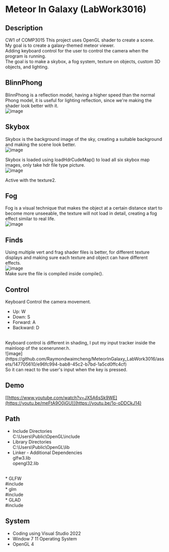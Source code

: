# Meteor In Galaxy (LabWork3016)
## Description
  CW1 of COMP3015
  This project uses OpenGL shader to create a scene.<br />
  My goal is to create a galaxy-themed meteor viewer.<br />
  Adding keyboard control for the user to control the camera when the program is running.<br />
  The goal is to make a skybox, a fog system, texture on objects, custom 3D objects, and lighting.<br />

## BlinnPhong
BlinnPhong is a reflection model, having a higher speed than the normal Phong model, it is useful for lighting reflection, since we're making the shader look better with it. <br />
![image](https://github.com/Raymondwaimcheng/MeteorInGalaxy_LabWork3016/assets/147705610/3f9890e6-3fcc-44ac-9dcd-e38aa04fe9ce)


## Skybox
Skybox is the background image of the sky, creating a suitable background and making the scene look better.<br />
![image](https://github.com/Raymondwaimcheng/MeteorInGalaxy_LabWork3016/assets/147705610/0d5ac59e-1b8b-4060-9462-8978dca67989) <br />

Skybox is loaded using loadHdrCudeMap() to load all six skybox map images, only take hdr file type picture.<br />
![image](https://github.com/Raymondwaimcheng/MeteorInGalaxy_LabWork3016/assets/147705610/04d82b1b-2517-42f9-a890-8a298236cdf6) <br />

Active with the texture2.<br />

## Fog
Fog is a visual technique that makes the object at a certain distance start to become more unseeable, the texture will not load in detail, creating a fog effect similar to real life. <br />
![image](https://github.com/Raymondwaimcheng/MeteorInGalaxy_LabWork3016/assets/147705610/84880094-6886-494f-9c14-d701e0fed262) <br />

## Finds
Using multiple vert and frag shader files is better, for different texture displays and making sure each texture and object can have different effects.<br />
![image](https://github.com/Raymondwaimcheng/MeteorInGalaxy_LabWork3016/assets/147705610/d8b42d8b-d7fb-417b-94e2-a3b87fc7525c) <br />
Make sure the file is compiled inside compile(). <br />

## Control
Keyboard Control the camera movement.<br />
* Up:       W
* Down:     S
* Forward:  A
* Backward: D
<br />
Keyboard control is different in shading, I put my input tracker inside the mainloop of the scenerunner.h. <br />
![image](https://github.com/Raymondwaimcheng/MeteorInGalaxy_LabWork3016/assets/147705610/e96fc994-bab8-45c2-b7bd-1a5cd0ffc4cf) <br />
So it can react to the user's input when the key is pressed. <br />


## Demo
[[https://www.youtube.com/watch?v=JX5A6sSk9WE](https://youtu.be/meFtA9O0jGU)](https://youtu.be/1o-oDDCkJ14)

## Path
* Include Directories <br />
C:\Users\Public\OpenGL\include <br />
* Library Directories <br />
C:\Users\Public\OpenGL\lib <br />
* Linker - Additional Dependencies <br />
  glfw3.lib <br />
  opengl32.lib <br />
<br />
* GLFW <br />
#include <GLFW/glfw3.h> <br />
* glm <br />
#include <glm/glm/glm.hpp> <br />
* GLAD <br />
#include <glad/glad.h> <br />

## System
* Coding using Visual Studio 2022
* Window 7 11 Operating System
* OpenGL 4
